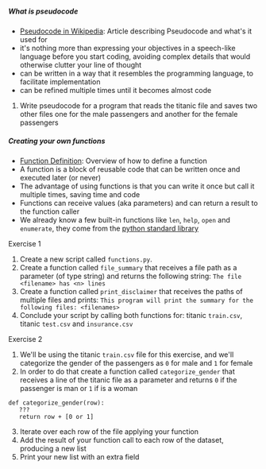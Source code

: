 ##### What is pseudocode
* [Pseudocode in Wikipedia](https://en.wikipedia.org/wiki/Pseudocode): Article describing Pseudocode and what's it used for
* it's nothing more than expressing your objectives in a speech-like language before you start coding, avoiding complex details that would otherwise clutter your line of thought
* can be written in a way that it resembles the programming language, to facilitate implementation
* can be refined multiple times until it becomes almost code

1. Write pseudocode for a program that reads the titanic file and saves two other files one for the male passengers and another for the female passengers

##### Creating your own functions
* [Function Definition](https://docs.python.org/3/tutorial/controlflow.html#defining-functions): Overview of how to define a function
* A function is a block of reusable code that can be written once and executed later (or never)
* The advantage of using functions is that you can write it once but call it multiple times, saving time and code
* Functions can receive values (aka parameters) and can return a result to the function caller
* We already know a few built-in functions like `len`, `help`, `open` and `enumerate`, they come from the [python standard library](https://docs.python.org/3/library/index.html)

Exercise 1
1. Create a new script called `functions.py`.
2. Create a function called `file_summary` that receives a file path as a parameter (of type string) and returns the following string: `The file <filename> has <n> lines`
3. Create a function called `print_disclaimer` that receives the paths of multiple files and prints: `This program will print the summary for the following files: <filenames>`
4. Conclude your script by calling both functions for: titanic `train.csv`, titanic `test.csv` and `insurance.csv` 

Exercise 2
1. We'll be using the titanic `train.csv` file for this exercise, and we'll categorize the gender of the passengers as `0` for male and `1` for female
2. In order to do that create a function called `categorize_gender` that receives a line of the titanic file as a parameter and returns `0` if the passenger is man or `1` if is a woman
```
def categorize_gender(row):
   ???
   return row + [0 or 1]
```

3. Iterate over each row of the file applying your function
4. Add the result of your function call to each row of the dataset, producing a new list
5. Print your new list with an extra field